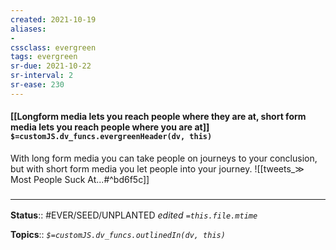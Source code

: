 ```yaml
---
created: 2021-10-19
aliases:
- 
cssclass: evergreen
tags: evergreen
sr-due: 2021-10-22
sr-interval: 2
sr-ease: 230
---
```

#### [[Longform media lets you reach people where they are at, short form media lets you reach people where you are at]] `$=customJS.dv_funcs.evergreenHeader(dv, this)`

With long form media you can take people on journeys to your conclusion, but with short form media you let people into your journey.
![[tweets_&Gt; Most People Suck At...#^bd6f5c]]

### <hr class="footnote"/>

**Status**:: #EVER/SEED/UNPLANTED
*edited `=this.file.mtime`*

**Topics**::
*`$=customJS.dv_funcs.outlinedIn(dv, this)`*

